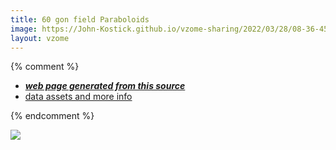```yaml
---
title: 60 gon field Paraboloids
image: https://John-Kostick.github.io/vzome-sharing/2022/03/28/08-36-45-60-gon field-Paraboloids/60-gon field-Paraboloids.png
layout: vzome
---
```


{% comment %}
 - [***web page generated from this source***][post]
 - [data assets and more info][github]

[post]: <https://John-Kostick.github.io/vzome-sharing/2022/03/28/60-gon field-Paraboloids-08-36-45.html>
[github]: <https://github.com/John-Kostick/vzome-sharing/tree/main/2022/03/28/08-36-45-60-gon field-Paraboloids/>
{% endcomment %}

<vzome-viewer style="width: 100%; height: 65vh;"
       src="https://John-Kostick.github.io/vzome-sharing/2022/03/28/08-36-45-60-gon field-Paraboloids/60-gon field-Paraboloids.vZome" >
  <img src="https://John-Kostick.github.io/vzome-sharing/2022/03/28/08-36-45-60-gon field-Paraboloids/60-gon field-Paraboloids.png" />
</vzome-viewer>